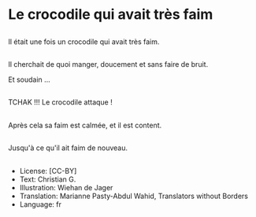# Le crocodile qui avait très faim

##
Il était une fois un
crocodile qui avait très
faim.

##
Il cherchait de quoi
manger, doucement et
sans faire de bruit.

Et soudain ...

##
TCHAK !!!
Le crocodile attaque !

##
Après cela sa faim est
calmée, et il est
content.

##
Jusqu'à ce qu'il ait faim
de nouveau.

##
* License: [CC-BY]
* Text: Christian G.
* Illustration: Wiehan de Jager
* Translation: Marianne Pasty-Abdul Wahid, Translators without Borders
* Language: fr
